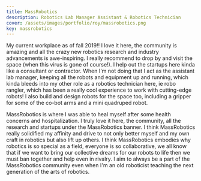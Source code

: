 ```yaml
---
title: MassRobotics
description: Robotics Lab Manager Assistant & Robotics Technician
cover: /assets/images/portfolio/roy/massrobotics.png
key: massrobotics
---
```


My current workplace as of fall 2019!! I love it here, the community is amazing and all the crazy
new robotics research and industry advancements is awe-inspiring. I really recommend to drop by
and visit the space (when this virus is gone of course!). I help out the startups here kinda like
a consultant or contractor. When I'm not doing that I act as the assistant lab manager, keeping
all the robots and equipment up and running, which kinda bleeds into my other role as a robotics
technician here, ie robo rangler, which has been a really cool experience to work with cutting-edge
robots! I also build and design robots for the space too, including a gripper for some of the
co-bot arms and a mini quadruped robot.


MassRobotics is where I was able to heal myself after some health concerns and hospitalization. I truly love it here, the community, all the research and startups under the MassRobotics banner. I think MassRobotics really solidified my affinity and drive to not only better myself and my own craft in robotics but also lift up others. I think MassRobotics embodies why robotics is so special as a field, everyone is so collaborative, we all know that if we want to bring our collective dreams for our robots to life then we must ban together and help even in rivalry. I aim to always be a part of the MassRobotics community even when I'm an old roboticist teaching the next generation of the arts of robotics.
